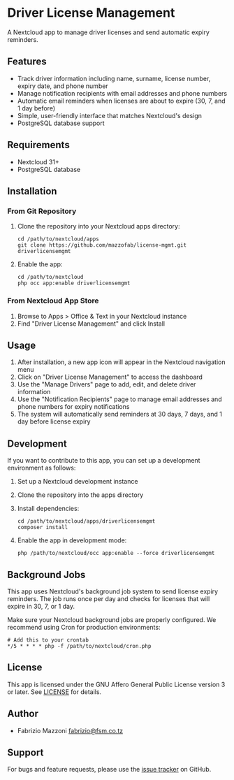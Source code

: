 # Driver License Management

A Nextcloud app to manage driver licenses and send automatic expiry reminders.

## Features

- Track driver information including name, surname, license number, expiry date, and phone number
- Manage notification recipients with email addresses and phone numbers
- Automatic email reminders when licenses are about to expire (30, 7, and 1 day before)
- Simple, user-friendly interface that matches Nextcloud's design
- PostgreSQL database support

## Requirements

- Nextcloud 31+
- PostgreSQL database

## Installation

### From Git Repository

1. Clone the repository into your Nextcloud apps directory:
   ```
   cd /path/to/nextcloud/apps
   git clone https://github.com/mazzofab/license-mgmt.git driverlicensemgmt
   ```

2. Enable the app:
   ```
   cd /path/to/nextcloud
   php occ app:enable driverlicensemgmt
   ```

### From Nextcloud App Store

1. Browse to Apps > Office & Text in your Nextcloud instance
2. Find "Driver License Management" and click Install

## Usage

1. After installation, a new app icon will appear in the Nextcloud navigation menu
2. Click on "Driver License Management" to access the dashboard
3. Use the "Manage Drivers" page to add, edit, and delete driver information
4. Use the "Notification Recipients" page to manage email addresses and phone numbers for expiry notifications
5. The system will automatically send reminders at 30 days, 7 days, and 1 day before license expiry

## Development

If you want to contribute to this app, you can set up a development environment as follows:

1. Set up a Nextcloud development instance
2. Clone the repository into the apps directory
3. Install dependencies:
   ```
   cd /path/to/nextcloud/apps/driverlicensemgmt
   composer install
   ```

4. Enable the app in development mode:
   ```
   php /path/to/nextcloud/occ app:enable --force driverlicensemgmt
   ```

## Background Jobs

This app uses Nextcloud's background job system to send license expiry reminders. The job runs once per day and checks for licenses that will expire in 30, 7, or 1 day.

Make sure your Nextcloud background jobs are properly configured. We recommend using Cron for production environments:

```
# Add this to your crontab
*/5 * * * * php -f /path/to/nextcloud/cron.php
```

## License

This app is licensed under the GNU Affero General Public License version 3 or later. See [LICENSE](LICENSE) for details.

## Author

- Fabrizio Mazzoni <fabrizio@fsm.co.tz>

## Support

For bugs and feature requests, please use the [issue tracker](https://github.com/mazzofab/license-mgmt/issues) on GitHub.
